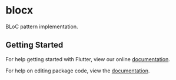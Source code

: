# blocx

BLoC pattern implementation.

## Getting Started

For help getting started with Flutter, view our online [documentation](https://flutter.io/).

For help on editing package code, view the [documentation](https://flutter.io/developing-packages/).
